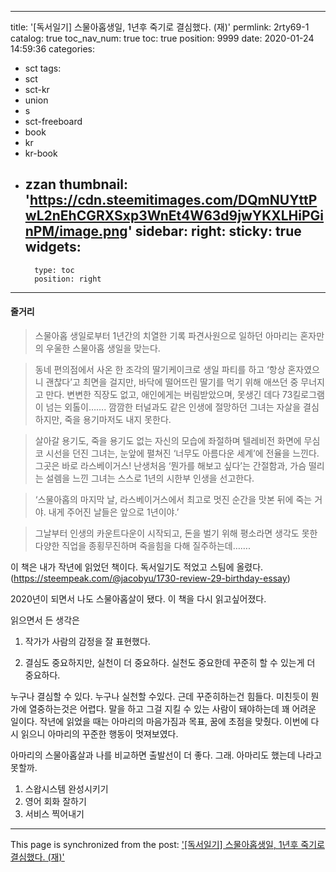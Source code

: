 
---
title: '[독서일기] 스물아홉생일, 1년후 죽기로 결심했다. (재)'
permlink: 2rty69-1
catalog: true
toc_nav_num: true
toc: true
position: 9999
date: 2020-01-24 14:59:36
categories:
- sct
tags:
- sct
- sct-kr
- union
- s
- sct-freeboard
- book
- kr
- kr-book
- zzan
thumbnail: 'https://cdn.steemitimages.com/DQmNUYttPwL2nEhCGRXSxp3WnEt4W63d9jwYKXLHiPGinPM/image.png'
sidebar:
    right:
        sticky: true
widgets:
    -
        type: toc
        position: right
---


#### 줄거리

> 스물아홉 생일로부터 1년간의 치열한 기록
파견사원으로 일하던 아마리는 혼자만의 우울한 스물아홉 생일을 맞는다.

> 동네 편의점에서 사온 한 조각의 딸기케이크로 생일 파티를 하고 ‘항상 혼자였으니 괜찮다’고 최면을 걸지만, 바닥에 떨어뜨린 딸기를 먹기 위해 애쓰던 중 무너지고 만다. 변변한 직장도 없고, 애인에게는 버림받았으며, 못생긴 데다 73킬로그램이 넘는 외톨이……. 깜깜한 터널과도 같은 인생에 절망하던 그녀는 자살을 결심하지만, 죽을 용기마저도 내지 못한다.

> 살아갈 용기도, 죽을 용기도 없는 자신의 모습에 좌절하며 텔레비전 화면에 무심코 시선을 던진 그녀는, 눈앞에 펼쳐진 ‘너무도 아름다운 세계’에 전율을 느낀다. 그곳은 바로 라스베이거스! 난생처음 ‘뭔가를 해보고 싶다’는 간절함과, 가슴 떨리는 설렘을 느낀 그녀는 스스로 1년의 시한부 인생을 선고한다.

> ‘스물아홉의 마지막 날, 라스베이거스에서 최고로 멋진 순간을 맛본 뒤에 죽는 거야. 내게 주어진 날들은 앞으로 1년이야.’

> 그날부터 인생의 카운트다운이 시작되고, 돈을 벌기 위해 평소라면 생각도 못한 다양한 직업을 종횡무진하며 죽을힘을 다해 질주하는데…….

이 책은 내가 작년에 읽었던 책이다. 독서일기도 적었고 스팀에 올렸다. (https://steempeak.com/@jacobyu/1730-review-29-birthday-essay) 

2020년이 되면서 나도 스물아홉살이 됐다. 이 책을 다시 읽고싶어졌다. 

읽으면서 든 생각은

1. 작가가 사람의 감정을 잘 표현했다.

2. 결심도 중요하지만, 실천이 더 중요하다. 실천도 중요한데 꾸준히 할 수 있는게 더 중요하다. 

누구나 결심할 수 있다. 누구나 실천할 수있다. 근데 꾸준히하는건 힘들다. 미친듯이 뭔가에 열중하는것은 어렵다. 말을 하고 그걸 지킬 수 있는 사람이 돼야하는데 꽤 어려운 일이다. 작년에 읽었을 때는 아마리의 마음가짐과 목표, 꿈에 초점을 맞췄다. 이번에 다시 읽으니 아마리의 꾸준한 행동이 멋져보였다. 

아마리의 스물아홉살과 나를 비교하면 출발선이 더 좋다. 
그래. 아마리도 했는데 나라고 못할까.

1. 스왑시스템 완성시키기
2. 영어 회화 잘하기
3. 서비스 찍어내기

- - -

This page is synchronized from the post: ['[독서일기] 스물아홉생일, 1년후 죽기로 결심했다. (재)'](https://steemit.com/@jacobyu/2rty69-1)
